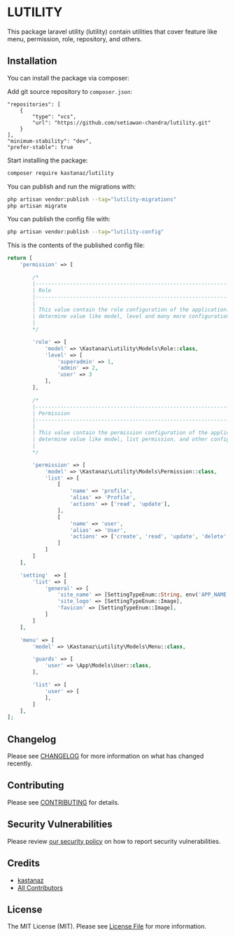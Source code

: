 # LUTILITY

This package laravel utility (lutility) contain utilities that cover feature like menu, permission, role, repository, and others.

## Installation

You can install the package via composer:

Add git source repository to `composer.json`:
```
"repositories": [
    {
        "type": "vcs",
        "url": "https://github.com/setiawan-chandra/lutility.git"
    }
],
"minimum-stability": "dev",
"prefer-stable": true
```

Start installing the package:
```bash
composer require kastanaz/lutility
```

You can publish and run the migrations with:

```bash
php artisan vendor:publish --tag="lutility-migrations"
php artisan migrate
```

You can publish the config file with:

```bash
php artisan vendor:publish --tag="lutility-config"
```

This is the contents of the published config file:

```php
return [
    'permission' => [

        /*
        |--------------------------------------------------------------------------
        | Role
        |--------------------------------------------------------------------------
        |
        | This value contain the role configuration of the application. You can
        | determine value like model, level and many more configuration.
        |
        */

        'role' => [
            'model' => \Kastanaz\Lutility\Models\Role::class,
            'level' => [
                'superadmin' => 1,
                'admin' => 2,
                'user' => 3
            ],
        ],

        /*
        |--------------------------------------------------------------------------
        | Permission
        |--------------------------------------------------------------------------
        |
        | This value contain the permission configuration of the application.
        | determine value like model, list permission, and other config.
        |
        */

        'permission' => [
            'model' => \Kastanaz\Lutility\Models\Permission::class,
            'list' => [
                [
                    'name' => 'profile',
                    'alias' => 'Profile',
                    'actions' => ['read', 'update'],
                ],
                [
                    'name' => 'user',
                    'alias' => 'User',
                    'actions' => ['create', 'read', 'update', 'delete', 'restore', 'manage_all']
                ]
            ]
        ]
    ],

    'setting'  => [
        'list' => [
            'general' => [
                'site_name' => [SettingTypeEnum::String, env('APP_NAME', 'Laravel')],
                'site_logo' => [SettingTypeEnum::Image],
                'favicon' => [SettingTypeEnum::Image],
            ]
        ]
    ],

    'menu' => [
        'model' => \Kastanaz\Lutility\Models\Menu::class,

        'guards' => [
            'user' => \App\Models\User::class,
        ],

        'list' => [
            'user' => [
            ],
        ]
    ],
];
```

## Changelog

Please see [CHANGELOG](CHANGELOG.md) for more information on what has changed recently.

## Contributing

Please see [CONTRIBUTING](CONTRIBUTING.md) for details.

## Security Vulnerabilities

Please review [our security policy](../../security/policy) on how to report security vulnerabilities.

## Credits

- [kastanaz](https://github.com/kastanaz)
- [All Contributors](../../contributors)

## License

The MIT License (MIT). Please see [License File](LICENSE.md) for more information.
